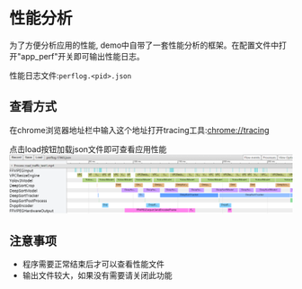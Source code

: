 # 性能分析
为了方便分析应用的性能, demo中自带了一套性能分析的框架。在配置文件中打开"app_perf"开关即可输出性能日志。

性能日志文件:```perflog.<pid>.json```
## 查看方式
在chrome浏览器地址栏中输入这个地址打开tracing工具:[chrome://tracing](chrome://tracing)

点击load按钮加载json文件即可查看应用性能
![profiling demo](profiling.png)
## 注意事项
* 程序需要正常结束后才可以查看性能文件
* 输出文件较大，如果没有需要请关闭此功能